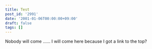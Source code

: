 ```yaml
---
title: Test
post_id: '2991'
date: '2001-01-06T00:00:00+09:00'
draft: false
tags: []
---
```


Nobody will come ...... I will come here because I got a link to the top?
